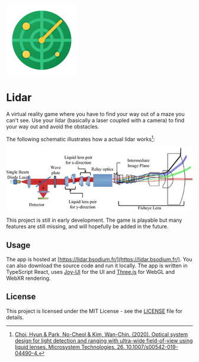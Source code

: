 ![Alt text](public/android-chrome-192x192.png)
# Lidar

A virtual reality game where you have to find your way out of a maze you can't see. Use your lidar (basically a laser coupled with a camera) to find your way out and avoid the obstacles.

The following schematic illustrates how a actual lidar works[^1]:

![Alt text](docs/res/lidar_schematic.jpg)

This project is still in early development. The game is playable but many features are still missing, and will hopefully be added in the future.

## Usage

The app is hosted at [https://lidar.bsodium.fr/](https://lidar.bsodium.fr/). You can also download the source code and run it locally. The app is written in TypeScript React, uses [Joy-UI](https://mui.com/) for the UI and [Three.js](https://threejs.org/) for WebGL and WebXR rendering.

## License

This project is licensed under the MIT License - see the [LICENSE](LICENSE) file for details.


[^1]: [Choi, Hyun & Park, No-Cheol & Kim, Wan-Chin. (2020). Optical system design for light detection and ranging with ultra-wide field-of-view using liquid lenses. Microsystem Technologies. 26. 10.1007/s00542-019-04490-4.](https://www.researchgate.net/publication/333379409_Optical_system_design_for_light_detection_and_ranging_with_ultra-wide_field-of-view_using_liquid_lenses/related)